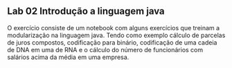 ## Lab 02 Introdução a linguagem java
O exercício consiste de um notebook com alguns exercícios que treinam a modularização na linguagem java. 
Tendo como exemplo cálculo de parcelas de juros compostos, codificação para binário, codificação de uma cadeia de DNA em uma de RNA e o cálculo do número de funcionários com salários acima da média em uma empresa.
